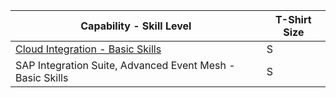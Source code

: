 Capability - Skill Level | T-Shirt Size
--- | --- 
[Cloud Integration - Basic Skills](/Application_Skill_Level_Definition.md#cloud-integration----basic-skills) | S
SAP Integration Suite, Advanced Event Mesh -  Basic Skills | S
